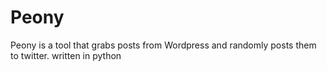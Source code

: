 # Peony
Peony is a tool that grabs posts from Wordpress and randomly posts them to twitter. written in python
